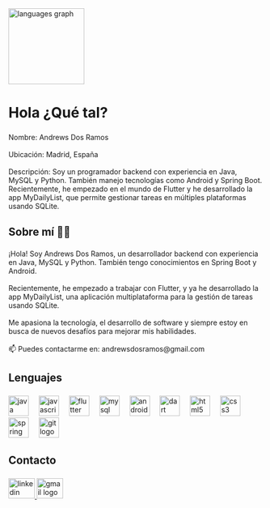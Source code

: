 <div align="left">
  <img src="https://github-readme-stats.vercel.app/api/top-langs?username=andrews0212&locale=en&hide_title=false&layout=compact&card_width=320&langs_count=5&theme=dracula&hide_border=false&order=2" height="150" alt="languages graph"  />
</div>

###

<h1 align="left">Hola ¿Qué tal?</h1>

###

<p align="left">Nombre: Andrews Dos Ramos<br><br>Ubicación: Madrid, España<br><br>Descripción: Soy un programador backend con experiencia en Java, MySQL y Python. También manejo tecnologías como Android y Spring Boot. Recientemente, he empezado en el mundo de Flutter y he desarrollado la app MyDailyList, que permite gestionar tareas en múltiples plataformas usando SQLite.</p>

###

<h2 align="left">Sobre mí 👨‍💻</h2>

###

<p align="left"<br>¡Hola! Soy Andrews Dos Ramos, un desarrollador backend con experiencia en Java, MySQL y Python. También tengo conocimientos en Spring Boot y Android.<br><br>Recientemente, he empezado a trabajar con Flutter, y ya he desarrollado la app MyDailyList, una aplicación multiplataforma para la gestión de tareas usando SQLite.<br><br>Me apasiona la tecnología, el desarrollo de software y siempre estoy en busca de nuevos desafíos para mejorar mis habilidades.<br><br>📫 Puedes contactarme en: andrewsdosramos@gmail.com</p>

###

<h2 align="left">Lenguajes</h2>

###

<div align="left">
  <img src="https://cdn.jsdelivr.net/gh/devicons/devicon/icons/java/java-original.svg" height="40" alt="java logo"  />
  <img width="12" />
  <img src="https://cdn.jsdelivr.net/gh/devicons/devicon/icons/javascript/javascript-original.svg" height="40" alt="javascript logo"  />
  <img width="12" />
  <img src="https://cdn.jsdelivr.net/gh/devicons/devicon/icons/flutter/flutter-original.svg" height="40" alt="flutter logo"  />
  <img width="12" />
  <img src="https://cdn.jsdelivr.net/gh/devicons/devicon/icons/mysql/mysql-original.svg" height="40" alt="mysql logo"  />
  <img width="12" />
  <img src="https://cdn.jsdelivr.net/gh/devicons/devicon/icons/android/android-original.svg" height="40" alt="android logo"  />
  <img width="12" />
  <img src="https://cdn.jsdelivr.net/gh/devicons/devicon/icons/dart/dart-original.svg" height="40" alt="dart logo"  />
  <img width="12" />
  <img src="https://cdn.jsdelivr.net/gh/devicons/devicon/icons/html5/html5-original.svg" height="40" alt="html5 logo"  />
  <img width="12" />
  <img src="https://cdn.jsdelivr.net/gh/devicons/devicon/icons/css3/css3-original.svg" height="40" alt="css3 logo"  />
  <img width="12" />
  <img src="https://cdn.jsdelivr.net/gh/devicons/devicon/icons/spring/spring-original.svg" height="40" alt="spring logo"  />
  <img width="12" />
  <img src="https://cdn.jsdelivr.net/gh/devicons/devicon/icons/git/git-original.svg" height="40" alt="git logo"  />
  <div data-iframe-width="150" data-iframe-height="270" data-share-badge-id="0b99b480-66aa-45a4-8134-c25d345ee308" data-share-badge-host="https://www.credly.com"></div><script type="text/javascript" async src="//cdn.credly.com/assets/utilities/embed.js"></script>
</div>

###

<h2 align="left">Contacto</h2>

###

<div align="left">
  <a href="https://www.linkedin.com/in/andrews-dos-ramos-01932027a/" target="_blank">
    <img src="https://raw.githubusercontent.com/maurodesouza/profile-readme-generator/master/src/assets/icons/social/linkedin/default.svg" width="52" height="40" alt="linkedin logo"  />
  </a>
  <a href="mailto:andrewsdosramos@gmail.com" target="_blank">
    <img src="https://raw.githubusercontent.com/maurodesouza/profile-readme-generator/master/src/assets/icons/social/gmail/default.svg" width="52" height="40" alt="gmail logo"  />
  </a>
</div>

###
